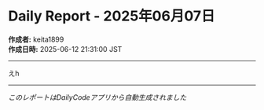# Daily Report - 2025年06月07日

**作成者:** keita1899  
**作成日時:** 2025-06-12 21:31:00 JST

---

えh

---

*このレポートはDailyCodeアプリから自動生成されました*
